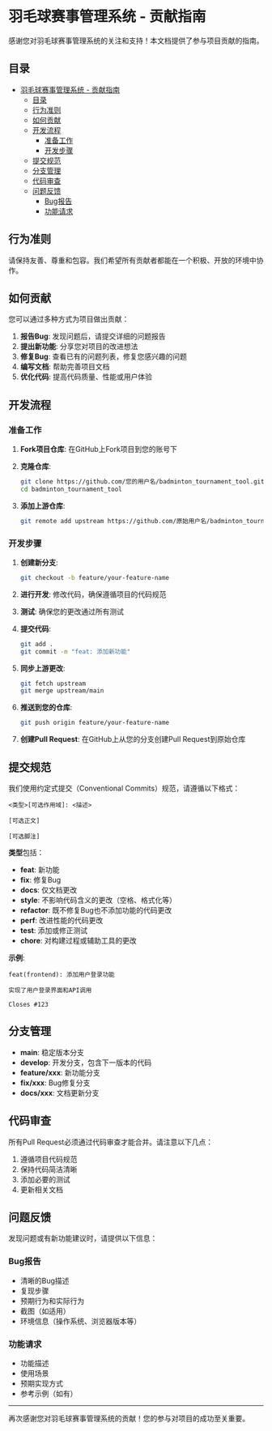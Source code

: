 # 羽毛球赛事管理系统 - 贡献指南

感谢您对羽毛球赛事管理系统的关注和支持！本文档提供了参与项目贡献的指南。

## 目录

- [羽毛球赛事管理系统 - 贡献指南](#羽毛球赛事管理系统---贡献指南)
  - [目录](#目录)
  - [行为准则](#行为准则)
  - [如何贡献](#如何贡献)
  - [开发流程](#开发流程)
    - [准备工作](#准备工作)
    - [开发步骤](#开发步骤)
  - [提交规范](#提交规范)
  - [分支管理](#分支管理)
  - [代码审查](#代码审查)
  - [问题反馈](#问题反馈)
    - [Bug报告](#bug报告)
    - [功能请求](#功能请求)

## 行为准则

请保持友善、尊重和包容。我们希望所有贡献者都能在一个积极、开放的环境中协作。

## 如何贡献

您可以通过多种方式为项目做出贡献：

1. **报告Bug**: 发现问题后，请提交详细的问题报告
2. **提出新功能**: 分享您对项目的改进想法
3. **修复Bug**: 查看已有的问题列表，修复您感兴趣的问题
4. **编写文档**: 帮助完善项目文档
5. **优化代码**: 提高代码质量、性能或用户体验

## 开发流程

### 准备工作

1. **Fork项目仓库**:
   在GitHub上Fork项目到您的账号下

2. **克隆仓库**:
   ```bash
   git clone https://github.com/您的用户名/badminton_tournament_tool.git
   cd badminton_tournament_tool
   ```

3. **添加上游仓库**:
   ```bash
   git remote add upstream https://github.com/原始用户名/badminton_tournament_tool.git
   ```

### 开发步骤

1. **创建新分支**:
   ```bash
   git checkout -b feature/your-feature-name
   ```

2. **进行开发**:
   修改代码，确保遵循项目的代码规范

3. **测试**:
   确保您的更改通过所有测试

4. **提交代码**:
   ```bash
   git add .
   git commit -m "feat: 添加新功能"
   ```

5. **同步上游更改**:
   ```bash
   git fetch upstream
   git merge upstream/main
   ```

6. **推送到您的仓库**:
   ```bash
   git push origin feature/your-feature-name
   ```

7. **创建Pull Request**:
   在GitHub上从您的分支创建Pull Request到原始仓库

## 提交规范

我们使用约定式提交（Conventional Commits）规范，请遵循以下格式：

```
<类型>[可选作用域]: <描述>

[可选正文]

[可选脚注]
```

**类型**包括：
- **feat**: 新功能
- **fix**: 修复Bug
- **docs**: 仅文档更改
- **style**: 不影响代码含义的更改（空格、格式化等）
- **refactor**: 既不修复Bug也不添加功能的代码更改
- **perf**: 改进性能的代码更改
- **test**: 添加或修正测试
- **chore**: 对构建过程或辅助工具的更改

**示例**:
```
feat(frontend): 添加用户登录功能

实现了用户登录界面和API调用

Closes #123
```

## 分支管理

- **main**: 稳定版本分支
- **develop**: 开发分支，包含下一版本的代码
- **feature/xxx**: 新功能分支
- **fix/xxx**: Bug修复分支
- **docs/xxx**: 文档更新分支

## 代码审查

所有Pull Request必须通过代码审查才能合并。请注意以下几点：

1. 遵循项目代码规范
2. 保持代码简洁清晰
3. 添加必要的测试
4. 更新相关文档

## 问题反馈

发现问题或有新功能建议时，请提供以下信息：

### Bug报告

- 清晰的Bug描述
- 复现步骤
- 预期行为和实际行为
- 截图（如适用）
- 环境信息（操作系统、浏览器版本等）

### 功能请求

- 功能描述
- 使用场景
- 预期实现方式
- 参考示例（如有）

---

再次感谢您对羽毛球赛事管理系统的贡献！您的参与对项目的成功至关重要。 